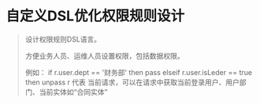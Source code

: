 # 自定义DSL优化权限规则设计
>
> 设计权限规则DSL语言。
>
> 方便业务人员、运维人员设置权限，包括数据权限。
>
> 例如： if r.user.dept == '财务部' then pass  elseif  r.user.isLeder == true then unpass
> r  代表 当前请求，可以在请求中获取当前登录用户、用户部门、当前实体如“合同实体”
>
>
>
>
>
>
>
>
>